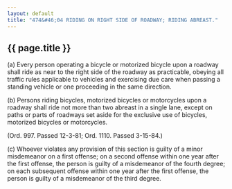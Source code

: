 ---
layout: default 
title: "474&#46;04 RIDING ON RIGHT SIDE OF ROADWAY; RIDING ABREAST."---

{{ page.title }}
----------------

​(a) Every person operating a bicycle or motorized bicycle upon a
roadway shall ride as near to the right side of the roadway as
practicable, obeying all traffic rules applicable to vehicles and
exercising due care when passing a standing vehicle or one proceeding in
the same direction.

​(b) Persons riding bicycles, motorized bicycles or motorcycles upon a
roadway shall ride not more than two abreast in a single lane, except on
paths or parts of roadways set aside for the exclusive use of bicycles,
motorized bicycles or motorcycles.

(Ord. 997. Passed 12-3-81; Ord. 1110. Passed 3-15-84.)

​(c) Whoever violates any provision of this section is guilty of a minor
misdemeanor on a first offense; on a second offense within one year
after the first offense, the person is guilty of a misdemeanor of the
fourth degree; on each subsequent offense within one year after the
first offense, the person is guilty of a misdemeanor of the third
degree.

